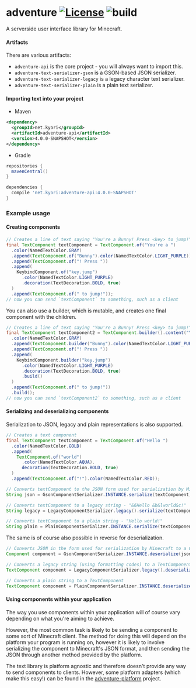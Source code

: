 # adventure [![License](https://img.shields.io/github/license/KyoriPowered/adventure.svg)](https://github.com/KyoriPowered/adventure/blob/master/license.txt) ![build](https://github.com/KyoriPowered/adventure/workflows/build/badge.svg?branch=master)

A serverside user interface library for Minecraft.

#### Artifacts

There are various artifacts:

* `adventure-api` is the core project - you will always want to import this.
* `adventure-text-serializer-gson` is a GSON-based JSON serializer.
* `adventure-text-serializer-legacy` is a legacy character text serializer.
* `adventure-text-serializer-plain` is a plain text serializer.

#### Importing text into your project

* Maven
```xml
<dependency>
  <groupId>net.kyori</groupId>
  <artifactId>adventure-api</artifactId>
  <version>4.0.0-SNAPSHOT</version>
</dependency>
```
* Gradle
```gradle
repositories {
  mavenCentral()
}

dependencies {
  compile 'net.kyori:adventure-api:4.0.0-SNAPSHOT'
}
```

### Example usage

#### Creating components

```java
// Creates a line of text saying "You're a Bunny! Press <key> to jump!", with some colouring and styling.
final TextComponent textComponent = TextComponent.of("You're a ")
  .color(NamedTextColor.GRAY)
  .append(TextComponent.of("Bunny").color(NamedTextColor.LIGHT_PURPLE))
  .append(TextComponent.of("! Press "))
  .append(
    KeybindComponent.of("key.jump")
      .color(NamedTextColor.LIGHT_PURPLE)
      .decoration(TextDecoration.BOLD, true)
  )
  .append(TextComponent.of(" to jump!"));
// now you can send `textComponent` to something, such as a client
```

You can also use a builder, which is mutable, and creates one final component with the children.
```java
// Creates a line of text saying "You're a Bunny! Press <key> to jump!", with some colouring and styling.
final TextComponent textComponent2 = TextComponent.builder().content("You're a ")
  .color(NamedTextColor.GRAY)
  .append(TextComponent.builder("Bunny").color(NamedTextColor.LIGHT_PURPLE).build())
  .append(TextComponent.of("! Press "))
  .append(
    KeybindComponent.builder("key.jump")
      .color(NamedTextColor.LIGHT_PURPLE)
      .decoration(TextDecoration.BOLD, true)
      .build()
  )
  .append(TextComponent.of(" to jump!"))
  .build();
// now you can send `textComponent2` to something, such as a client
```

#### Serializing and deserializing components

Serialization to JSON, legacy and plain representations is also supported.

```java
// Creates a text component
final TextComponent textComponent = TextComponent.of("Hello ")
  .color(NamedTextColor.GOLD)
  .append(
    TextComponent.of("world")
      .color(NamedTextColor.AQUA).
      decoration(TextDecoration.BOLD, true)
  )
  .append(TextComponent.of("!").color(NamedTextColor.RED));

// Converts textComponent to the JSON form used for serialization by Minecraft.
String json = GsonComponentSerializer.INSTANCE.serialize(textComponent);

// Converts textComponent to a legacy string - "&6Hello &b&lworld&c!"
String legacy = LegacyComponentSerializer.legacy().serialize(textComponent, '&');

// Converts textComponent to a plain string - "Hello world!"
String plain = PlainComponentSerializer.INSTANCE.serialize(textComponent);
```

The same is of course also possible in reverse for deserialization.

```java
// Converts JSON in the form used for serialization by Minecraft to a Component
Component component = GsonComponentSerializer.INSTANCE.deserialize(json);

// Converts a legacy string (using formatting codes) to a TextComponent
TextComponent component = LegacyComponentSerializer.legacy().deserialize("&6Hello &b&lworld&c!", '&');

// Converts a plain string to a TextComponent
TextComponent component = PlainComponentSerializer.INSTANCE.deserialize("Hello world!");
```

#### Using components within your application

The way you use components within your application will of course vary depending on what you're aiming to achieve.

However, the most common task is likely to be sending a component to some sort of Minecraft client. The method for doing this will depend on the platform your program is running on, however it is likely to involve serializing the component to Minecraft's JSON format, and then sending the JSON through another method provided by the platform.

The text library is platform agnostic and therefore doesn't provide any way to send components to clients. However, some platform adapters (which make this easy!) can be found in the [adventure-platform](https://github.com/KyoriPowered/adventure-platform) project.
